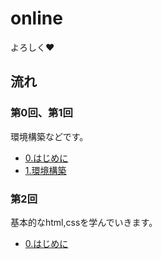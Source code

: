 # online

<p>よろしく❤️</p>

<h2>流れ</h2>

<h3>第0回、第1回</h3>
<p>環境構築などです。</p>
<ul>
  <li><a href="0.はじめに">0.はじめに</a></li>
  <li><a href="1.環境構築">1.環境構築</a></li>
</ul>

<h3>第2回</h3>
<p>基本的なhtml,cssを学んでいきます。</p>
<ul>
  <li><a href="0.はじめに">0.はじめに</a></li>
</ul>
